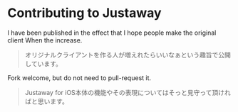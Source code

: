 # Contributing to Justaway

I have been published in the effect that I hope people make the original client When the increase.

> オリジナルクライアントを作る人が増えれたらいいなぁという趣旨で公開しています。

Fork welcome, but do not need to pull-request it.

> Justaway for iOS本体の機能やその表現についてはそっと見守って頂ければと思います。
